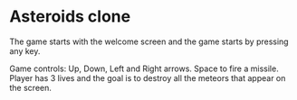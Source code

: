 # Asteroids clone
The game starts with the welcome screen and the game starts by pressing any key.

Game controls: Up, Down, Left and Right arrows. Space to fire a missile.
Player has 3 lives and the goal is to destroy all the meteors that appear on the screen.